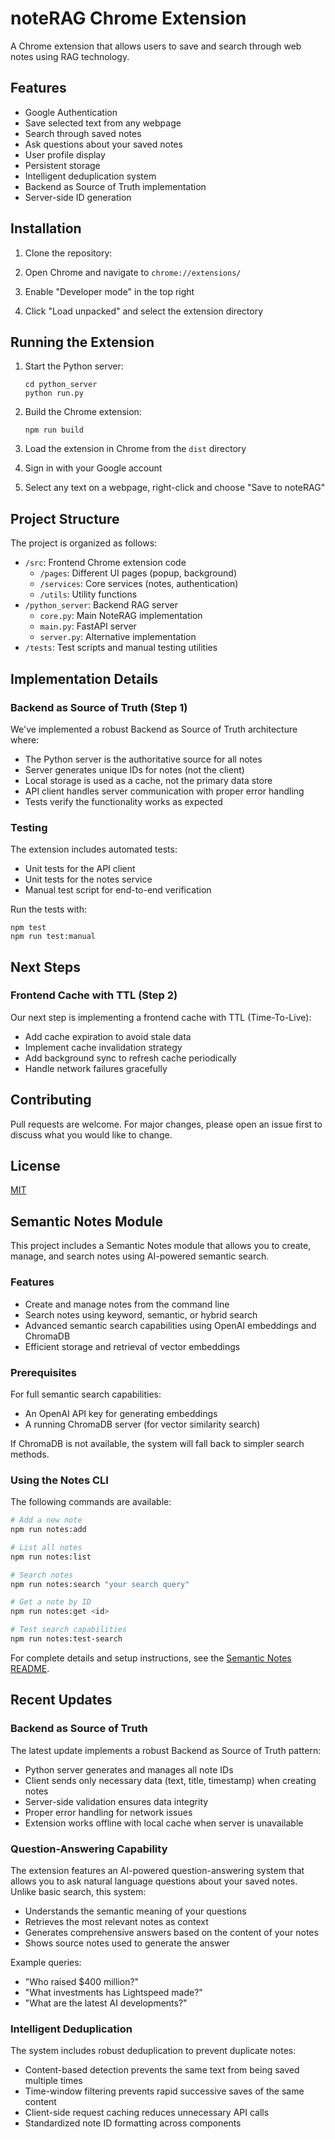 # noteRAG Chrome Extension

A Chrome extension that allows users to save and search through web notes using RAG technology.

## Features

- Google Authentication
- Save selected text from any webpage
- Search through saved notes
- Ask questions about your saved notes
- User profile display
- Persistent storage
- Intelligent deduplication system
- Backend as Source of Truth implementation
- Server-side ID generation

## Installation

1. Clone the repository:

2. Open Chrome and navigate to `chrome://extensions/`

3. Enable "Developer mode" in the top right

4. Click "Load unpacked" and select the extension directory

## Running the Extension

1. Start the Python server:
   ```
   cd python_server
   python run.py
   ```

2. Build the Chrome extension:
   ```
   npm run build
   ```

3. Load the extension in Chrome from the `dist` directory

4. Sign in with your Google account

5. Select any text on a webpage, right-click and choose "Save to noteRAG"

## Project Structure

The project is organized as follows:

- `/src`: Frontend Chrome extension code
  - `/pages`: Different UI pages (popup, background)
  - `/services`: Core services (notes, authentication)
  - `/utils`: Utility functions
- `/python_server`: Backend RAG server
  - `core.py`: Main NoteRAG implementation
  - `main.py`: FastAPI server
  - `server.py`: Alternative implementation
- `/tests`: Test scripts and manual testing utilities

## Implementation Details

### Backend as Source of Truth (Step 1)

We've implemented a robust Backend as Source of Truth architecture where:
- The Python server is the authoritative source for all notes
- Server generates unique IDs for notes (not the client)
- Local storage is used as a cache, not the primary data store
- API client handles server communication with proper error handling
- Tests verify the functionality works as expected

### Testing

The extension includes automated tests:
- Unit tests for the API client
- Unit tests for the notes service
- Manual test script for end-to-end verification

Run the tests with:
```
npm test
npm run test:manual
```

## Next Steps

### Frontend Cache with TTL (Step 2)

Our next step is implementing a frontend cache with TTL (Time-To-Live):
- Add cache expiration to avoid stale data
- Implement cache invalidation strategy
- Add background sync to refresh cache periodically
- Handle network failures gracefully

## Contributing

Pull requests are welcome. For major changes, please open an issue first to discuss what you would like to change.

## License

[MIT](https://choosealicense.com/licenses/mit/)

## Semantic Notes Module

This project includes a Semantic Notes module that allows you to create, manage, and search notes using AI-powered semantic search.

### Features

- Create and manage notes from the command line
- Search notes using keyword, semantic, or hybrid search
- Advanced semantic search capabilities using OpenAI embeddings and ChromaDB
- Efficient storage and retrieval of vector embeddings

### Prerequisites

For full semantic search capabilities:
- An OpenAI API key for generating embeddings
- A running ChromaDB server (for vector similarity search)

If ChromaDB is not available, the system will fall back to simpler search methods.

### Using the Notes CLI

The following commands are available:

```bash
# Add a new note
npm run notes:add

# List all notes
npm run notes:list

# Search notes
npm run notes:search "your search query"

# Get a note by ID
npm run notes:get <id>

# Test search capabilities
npm run notes:test-search
```

For complete details and setup instructions, see the [Semantic Notes README](src/semantic-notes/README.md).

## Recent Updates

### Backend as Source of Truth
The latest update implements a robust Backend as Source of Truth pattern:
- Python server generates and manages all note IDs
- Client sends only necessary data (text, title, timestamp) when creating notes
- Server-side validation ensures data integrity
- Proper error handling for network issues
- Extension works offline with local cache when server is unavailable

### Question-Answering Capability
The extension features an AI-powered question-answering system that allows you to ask natural language questions about your saved notes. Unlike basic search, this system:

- Understands the semantic meaning of your questions
- Retrieves the most relevant notes as context
- Generates comprehensive answers based on the content of your notes
- Shows source notes used to generate the answer

Example queries:
- "Who raised $400 million?"
- "What investments has Lightspeed made?"
- "What are the latest AI developments?"

### Intelligent Deduplication
The system includes robust deduplication to prevent duplicate notes:

- Content-based detection prevents the same text from being saved multiple times
- Time-window filtering prevents rapid successive saves of the same content
- Client-side request caching reduces unnecessary API calls
- Standardized note ID formatting across components